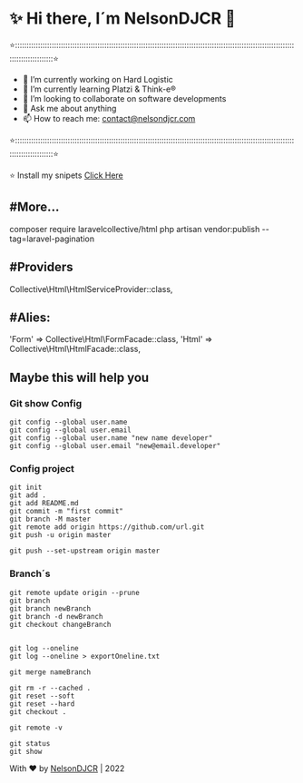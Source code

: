 # ✨  Hi there, I´m NelsonDJCR 👋

⭐:::::::::::::::::::::::::::::::::::::::::::::::::::::::::::::::::::::::::::::::::::::::::::::::::::::::::::::::::::::::::::::::::::::::::::::⭐
- 🔭 I’m currently working on Hard Logistic
- 🌱 I’m currently learning Platzi & Think-e®
- 👯 I’m looking to collaborate on software developments
- 💬 Ask me about anything
- 📫 How to reach me: contact@nelsondjcr.com

⭐:::::::::::::::::::::::::::::::::::::::::::::::::::::::::::::::::::::::::::::::::::::::::::::::::::::::::::::::::::::::::::::::::::::::::::::⭐


⭐ Install my snipets
[Click Here](https://github.com/NelsonDJCR/snippets)

#More...
-------------
composer require laravelcollective/html
php artisan vendor:publish --tag=laravel-pagination

#Providers
-------------
Collective\Html\HtmlServiceProvider::class,

#Alies:
-------------
'Form' => Collective\Html\FormFacade::class,
'Html' => Collective\Html\HtmlFacade::class,


## Maybe this will help you



### Git show Config
```
git config --global user.name 
git config --global user.email
git config --global user.name "new name developer"
git config --global user.email "new@email.developer"

```

### Config project

```
git init
git add .
git add README.md
git commit -m "first commit"
git branch -M master
git remote add origin https://github.com/url.git
git push -u origin master

git push --set-upstream origin master
```

### Branch´s

```
git remote update origin --prune
git branch
git branch newBranch
git branch -d newBranch
git checkout changeBranch


git log --oneline 
git log --oneline > exportOneline.txt

git merge nameBranch
```

```
git rm -r --cached . 
git reset --soft
git reset --hard
git checkout .

git remote -v

git status
git show
```


With ❤ by [NelsonDJCR](http://nelsondjcr.com) | 2022
